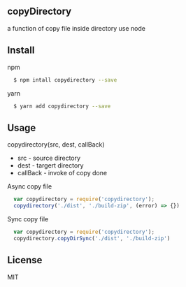 ## copyDirectory
a function of copy file inside directory use node

## Install 
npm
```bash
  $ npm intall copydirectory --save
```

yarn 
```bash 
  $ yarn add copydirectory --save
```

## Usage
copydirectory(src, dest, callBack)
  * src - source directory
  * dest - targert directory
  * callBack - invoke of copy done

Async copy file
```js
  var copydirectory = require('copydirectory');
  copydirectory('./dist', './build-zip', (error) => {})
```
Sync copy file 
```js
  var copydirectory = require('copydirectory');
  copydirectory.copyDirSync('./dist', './build-zip')
```

## License
MIT
